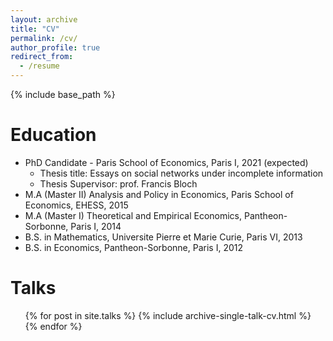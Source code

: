 ```yaml
---
layout: archive
title: "CV"
permalink: /cv/
author_profile: true
redirect_from:
  - /resume
---
```


{% include base_path %}

Education
======

* PhD Candidate - Paris School of Economics, Paris I, 2021 (expected)
  * Thesis title: Essays on social networks under incomplete information
  * Thesis Supervisor: prof. Francis Bloch
* M.A (Master II) Analysis and Policy in Economics, Paris School of Economics, EHESS, 2015
* M.A (Master I) Theoretical and Empirical Economics, Pantheon-Sorbonne, Paris I, 2014
* B.S. in Mathematics, Universite Pierre et Marie Curie, Paris VI, 2013
* B.S. in Economics, Pantheon-Sorbonne, Paris I, 2012

  
Talks
======
  <ul>{% for post in site.talks %}
    {% include archive-single-talk-cv.html %}
  {% endfor %}</ul>
  
